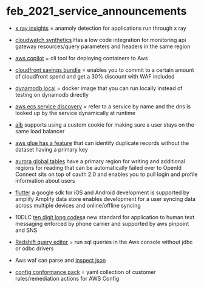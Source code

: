 # feb_2021_service_announcements
- [x ray insights](https://aws.amazon.com/about-aws/whats-new/2021/02/insights-is-now-generally-available-for-aws-x-ray/) = anamoly detection for applications run through x ray
  
- [cloudwatch synthetics](https://aws.amazon.com/about-aws/whats-new/2021/02/amazon-cloudwatch-synthetics-supports-amazon-api-gateway-api-blueprint/) Has a low code integration for monitoring api gateway resources/query parameters and headers in the same region
  
- [aws copilot](https://aws.amazon.com/containers/copilot/) = cli tool for deploying containers to Aws


- [cloudfront savings bundle](https://aws.amazon.com/about-aws/whats-new/2021/02/introducing-amazon-cloudfront-security-savings-bundle/) = enables you to commit to a certain amount of cloudfront spend and get a 30% discount with WAF included

- [dynamodb local](https://docs.aws.amazon.com/amazondynamodb/latest/developerguide/DynamoDBLocal.html) = docker image that you can run locally instead of testing on dynamodb directly

- [aws ecs service discovery](https://docs.aws.amazon.com/AmazonECS/latest/developerguide/service-discovery.html) = refer to a service by name and the dns is looked up by the service dynamically at runtime

- [alb](https://aws.amazon.com/about-aws/whats-new/2021/02/application-load-balancer-supports-application-cookie-stickiness/) supports using a custom cookie for making sure a user stays on the same load balancer
- [aws glue has a feature](https://aws.amazon.com/about-aws/whats-new/2021/02/aws-glue-provides-column-importance-metrics-findmatches-machine-learning-transform/) that can identify duplicate records without the dataset having a primary key
- [aurora global tables](https://aws.amazon.com/about-aws/whats-new/2021/02/amazon-aurora-global-database-supports-managed-planned-failover/) have a primary region for writing and additional regions for reading that can be automatically failed over to
OpenId Connect sits on top of oauth 2.0 and enables you to pull login and profile information about users
- [flutter](https://aws.amazon.com/about-aws/whats-new/2021/02/announcing-general-availability-amplify-flutter-data-authentication-support/) a google sdk for iOS and Android development is supported by amplify
Amplify data store enables development for a user syncing data across multiple devices and online/offline syncing
- 10DLC [ten digit long codes](https://aws.amazon.com/about-aws/whats-new/2021/02/amazon-sns-now-supports-sending-sms-messages-to-us-destinations-using-ten-digit-long-codes-and-toll-free-numbers/)a new standard for application to human text messaging enforced by phone carrier and supported by aws pinpoint and SNS
- [Redshift query editor](https://docs.aws.amazon.com/redshift/latest/mgmt/query-editor.html) = run sql queries in the Aws console without jdbc or odbc drivers
- Aws waf can parse and [inspect json](https://aws.amazon.com/about-aws/whats-new/2021/02/aws-waf-support-json-body-inspection/)


- [config conformance pack](https://docs.aws.amazon.com/config/latest/developerguide/conformance-packs.html) = yaml collection of customer rules/remediation actions for AWS Config